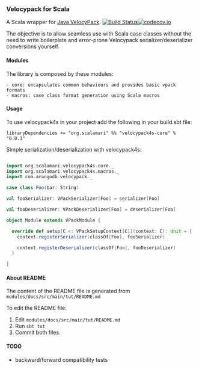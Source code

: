 ### Velocypack for Scala

A Scala wrapper for [Java VelocyPack](https://github.com/arangodb/java-velocypack). 
[![Build Status](https://travis-ci.org/jCalamari/velocypack4s.svg?branch=master)](https://travis-ci.org/jCalamari/velocypack4s)[![codecov.io](http://codecov.io/github/jCalamari/velocypack4s/coverage.svg?branch=master)](http://codecov.io/github/jCalamari/velocypack4s?branch=master)

The objective is to allow seamless use with Scala case classes without the need to write boilerplate and error-prone Velocypack serializer/deserializer conversions yourself.

#### Modules

The library is composed by these modules:

    - core: encapsulates common behaviours and provides basic vpack formats
    - macros: case class format generation using Scala macros 

#### Usage

To use velocypack4s in your project add the following in your build.sbt file:

```
libraryDependencies += "org.scalamari" %% "velocypack4s-core" % "0.0.1"
```

Simple serialization/deserialization with velocypack4s:

```scala

import org.scalamari.velocypack4s.core._
import org.scalamari.velocypack4s.macros._
import com.arangodb.velocypack._

case class Foo(bar: String)

val fooSerializer: VPackSerializer[Foo] = serializer[Foo]

val fooDeserializer: VPackDeserializer[Foo] = deserializer[Foo]

object Module extends VPackModule {

  override def setup[C <: VPackSetupContext[C]](context: C): Unit = {
    context.registerSerializer(classOf[Foo], fooSerializer)

    context.registerDeserializer(classOf[Foo], fooDeserializer)
  }

}

```

#### About README

The content of the README file is generated from `modules/docs/src/main/tut/README.md`

To edit the README file:

1. Edit `modules/docs/src/main/tut/README.md`
2. Run `sbt tut`
3. Commit both files.

#### TODO

- backward/forward compatibility tests
